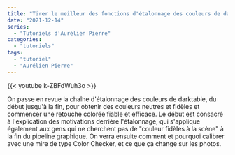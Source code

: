 ```yaml
---
title: "Tirer le meilleur des fonctions d'étalonnage des couleurs de darktable"
date: "2021-12-14"
series:
  - "Tutoriels d'Aurélien Pierre"
categories: 
  - "tutoriels"
tags:
  - "tutoriel"
  - "Aurélien Pierre"
---
```


{{< youtube k-ZBFdWuh3o >}}

On passe en revue la chaîne d'étalonnage des couleurs de darktable, du début jusqu'à la fin, pour obtenir des couleurs neutres et fidèles et commencer une retouche colorée fiable et efficace. Le début est consacré à l'explication des motivations derrière l'étalonnage, qui s'applique également aux gens qui ne cherchent pas de "couleur fidèles à la scène" à la fin du pipeline graphique. On verra ensuite comment et pourquoi calibrer avec une mire de type Color Checker, et ce que ça change sur les photos.
